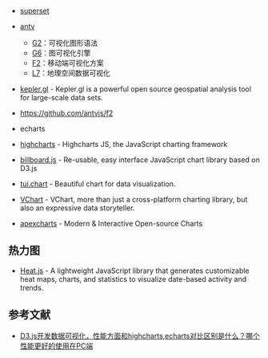 - [superset](https://github.com/apache/superset)
- [antv](https://antv.alipay.com/zh-cn/index.html)

    - [G2](https://antv.alipay.com/zh-cn/g2/3.x/index.html)：可视化图形语法
    - [G6](https://antv.alipay.com/zh-cn/g6/3.x/index.html)：图可视化引擎
    - [F2](https://antv.alipay.com/zh-cn/f2/3.x/index.html)：移动端可视化方案
    - [L7](https://antv.alipay.com/zh-cn/l7/1.x/index.html)：地理空间数据可视化

- [kepler.gl](https://kepler.gl/) - Kepler.gl is a powerful open source geospatial analysis tool for large-scale data sets.
- https://github.com/antvis/f2
- echarts
- [highcharts](https://github.com/highcharts/highcharts) - Highcharts JS, the JavaScript charting framework
- [billboard.js](https://github.com/naver/billboard.js) - Re-usable, easy interface JavaScript chart library based on D3.js
- [tui.chart](https://github.com/nhn/tui.chart) - Beautiful chart for data visualization.
- [VChart](https://github.com/VisActor/VChart) - VChart, more than just a cross-platform charting library, but also an expressive data storyteller.
- [apexcharts](https://github.com/apexcharts/apexcharts.js) - Modern & Interactive Open-source Charts

## 热力图

- [Heat.js](https://github.com/williamtroup/Heat.js) - A lightweight JavaScript library that generates customizable heat maps, charts, and statistics to visualize date-based activity and trends.

## 参考文献

- [D3.js开发数据可视化，性能方面和highcharts,echarts对比区别是什么？哪个性能更好的使用在PC端](https://www.zhihu.com/question/28687373)

